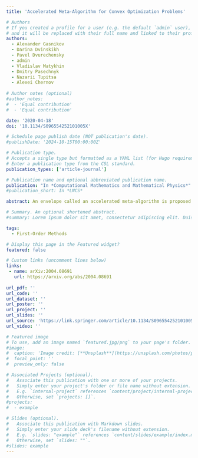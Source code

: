 ```yaml
---
title: 'Accelerated Meta-Algorithm for Convex Optimization Problems'

# Authors
# If you created a profile for a user (e.g. the default `admin` user), write the username (folder name) here
# and it will be replaced with their full name and linked to their profile.
authors:
  - Alexander Gasnikov
  - Darina Dvinskikh
  - Pavel Dvurechensky
  - admin
  - Vladislav Matykhin
  - Dmitry Pasechnyk
  - Nazarii Tupitsa
  - Alexei Chernov
  
# Author notes (optional)
#author_notes:
#  - 'Equal contribution'
#  - 'Equal contribution'

date: '2020-04-18'
doi: '10.1134/S096554252101005X'

# Schedule page publish date (NOT publication's date).
#publishDate: '2024-10-15T00:00:00Z'

# Publication type.
# Accepts a single type but formatted as a YAML list (for Hugo requirements).
# Enter a publication type from the CSL standard.
publication_types: ['article-journal']

# Publication name and optional abbreviated publication name.
publication: "In *Computational Mathematics and Mathematical Physics*"
#publication_short: In *LNCS*

abstract: An envelope called an accelerated meta-algorithm is proposed. Based on the envelope, accelerated methods for solving convex unconstrained minimization problems in various formulations can be obtained from nonaccelerated versions in a unified manner. Quasi-optimal algorithms for minimizing smooth functions with Lipschitz continuous derivatives of arbitrary order and for solving smooth minimax problems are given as applications. The proposed envelope is more general than existing ones. Moreover, better convergence estimates can be obtained in the case of this envelope and better efficiency can be achieved in practice for a number of problem formulations.

# Summary. An optional shortened abstract.
#summary: Lorem ipsum dolor sit amet, consectetur adipiscing elit. Duis posuere tellus ac convallis placerat. Proin tincidunt magna sed ex sollicitudin condimentum.

tags:
  - First-Order Methods

# Display this page in the Featured widget?
featured: false

# Custom links (uncomment lines below)
links:
 - name: arXiv:2004.08691
   url: https://arxiv.org/abs/2004.08691
   
url_pdf: ''
url_code: ''
url_dataset: ''
url_poster: ''
url_project: ''
url_slides: ''
url_source: 'https://link.springer.com/article/10.1134/S096554252101005X'
url_video: ''

# Featured image
# To use, add an image named `featured.jpg/png` to your page's folder.
#image:
#  caption: 'Image credit: [**Unsplash**](https://unsplash.com/photos/pLCdAaMFLTE)'
#  focal_point: ''
#  preview_only: false

# Associated Projects (optional).
#   Associate this publication with one or more of your projects.
#   Simply enter your project's folder or file name without extension.
#   E.g. `internal-project` references `content/project/internal-project/index.md`.
#   Otherwise, set `projects: []`.
#projects:
#  - example

# Slides (optional).
#   Associate this publication with Markdown slides.
#   Simply enter your slide deck's filename without extension.
#   E.g. `slides: "example"` references `content/slides/example/index.md`.
#   Otherwise, set `slides: ""`.
#slides: example
---
```

